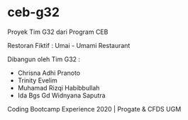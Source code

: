 # ceb-g32
Proyek Tim G32 dari Program CEB

Restoran Fiktif : Umai - Umami Restaurant

Dibangun oleh Tim G32 :
- Chrisna Adhi Pranoto
- Trinity Evelim
- Muhamad Rizqi Habibbullah
- Ida Bgs Gd Widnyana Saputra

Coding Bootcamp Experience 2020 | Progate & CFDS UGM
